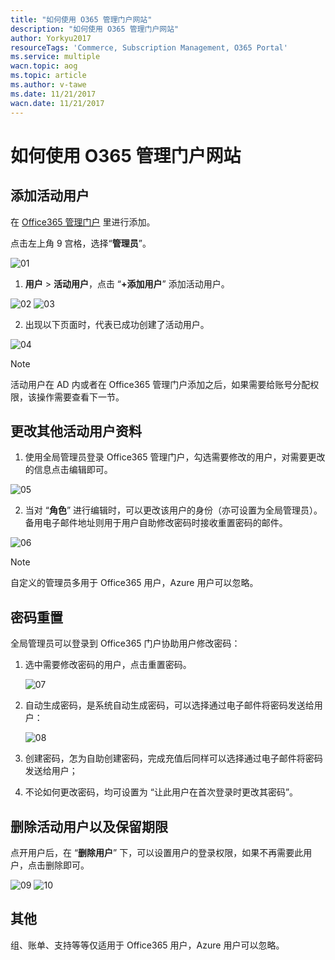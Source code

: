 ```yaml
---
title: "如何使用 O365 管理门户网站"
description: "如何使用 O365 管理门户网站"
author: Yorkyu2017
resourceTags: 'Commerce, Subscription Management, O365 Portal'
ms.service: multiple
wacn.topic: aog
ms.topic: article
ms.author: v-tawe
ms.date: 11/21/2017
wacn.date: 11/21/2017
---
```


# 如何使用 O365 管理门户网站

## 添加活动用户

在 [Office365 管理门户](https://portal.partner.microsoftonline.cn) 里进行添加。

点击左上角 9 宫格，选择“**管理员**”。

![01](media/aog-subscription-management-howto-use-o365-portal/01.png)

1. **用户** > **活动用户**，点击 “**+添加用户**” 添加活动用户。

![02](media/aog-subscription-management-howto-use-o365-portal/02.png)
![03](media/aog-subscription-management-howto-use-o365-portal/03.png)

2. 出现以下页面时，代表已成功创建了活动用户。

![04](media/aog-subscription-management-howto-use-o365-portal/04.png)

> [!NOTE]
> 活动用户在 AD 内或者在 Office365 管理门户添加之后，如果需要给账号分配权限，该操作需要查看下一节。

## 更改其他活动用户资料

1. 使用全局管理员登录 Office365 管理门户，勾选需要修改的用户，对需要更改的信息点击编辑即可。

![05](media/aog-subscription-management-howto-use-o365-portal/05.png)

2. 当对 “**角色**” 进行编辑时，可以更改该用户的身份（亦可设置为全局管理员）。备用电子邮件地址则用于用户自助修改密码时接收重置密码的邮件。

![06](media/aog-subscription-management-howto-use-o365-portal/06.png)

> [!NOTE]
> 自定义的管理员多用于 Office365 用户，Azure 用户可以忽略。

## 密码重置

全局管理员可以登录到 Office365 门户协助用户修改密码：

1. 选中需要修改密码的用户，点击重置密码。

    ![07](media/aog-subscription-management-howto-use-o365-portal/07.png)

2. 自动生成密码，是系统自动生成密码，可以选择通过电子邮件将密码发送给用户：

    ![08](media/aog-subscription-management-howto-use-o365-portal/08.png)

3. 创建密码，怎为自助创建密码，完成充值后同样可以选择通过电子邮件将密码发送给用户；

4. 不论如何更改密码，均可设置为 “让此用户在首次登录时更改其密码”。

## 删除活动用户以及保留期限

点开用户后，在 “**删除用户**” 下，可以设置用户的登录权限，如果不再需要此用户，点击删除即可。

![09](media/aog-subscription-management-howto-use-o365-portal/09.png)
![10](media/aog-subscription-management-howto-use-o365-portal/10.png)

## 其他

组、账单、支持等等仅适用于 Office365 用户，Azure 用户可以忽略。